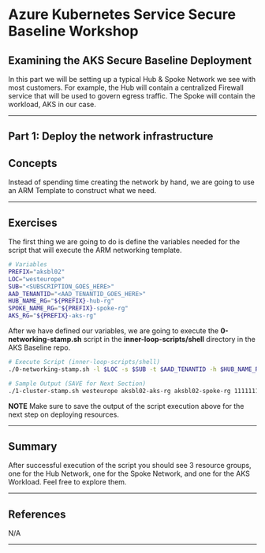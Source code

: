 # Azure Kubernetes Service Secure Baseline Workshop

## Examining the AKS Secure Baseline Deployment

In this part we will be setting up a typical Hub & Spoke Network we see with most customers. For example, the Hub will contain a centralized Firewall service that will be used to govern egress traffic. The Spoke will contain the workload, AKS in our case.

---

## Part 1: Deploy the network infrastructure

## Concepts

Instead of spending time creating the network by hand, we are going to use an ARM Template to construct what we need.

---

## Exercises

The first thing we are going to do is define the variables needed for the script that will execute the ARM networking template.

```bash
# Variables
PREFIX="aksbl02"
LOC="westeurope"
SUB="<SUBSCRIPTION_GOES_HERE>"
AAD_TENANTID="<AAD_TENANTID_GOES_HERE>"
HUB_NAME_RG="${PREFIX}-hub-rg"
SPOKE_NAME_RG="${PREFIX}-spoke-rg"
AKS_RG="${PREFIX}-aks-rg"
```

After we have defined our variables, we are going to execute the **0-networking-stamp.sh** script in the **inner-loop-scripts/shell** directory in the AKS Baseline repo.

```bash
# Execute Script (inner-loop-scripts/shell)
./0-networking-stamp.sh -l $LOC -s $SUB -t $AAD_TENANTID -h $HUB_NAME_RG -p $SPOKE_NAME_RG -c $AKS_RG

# Sample Output (SAVE for Next Section)
./1-cluster-stamp.sh westeurope aksbl02-aks-rg aksbl02-spoke-rg 11111111-1111-1111-1111-111111111111 11111111-1111-1111-1111-111111111111 /subscriptions/11111111-1111-1111-1111-111111111111/resourceGroups/aksbl02-spoke-rg/providers/Microsoft.Network/virtualNetworks/vnet-spoke-BU0001A0008-00 11111111-1111-1111-1111-111111111111 11111111-1111-1111-1111-111111111111 contoso@microsoft.com contosoadmin
```

**NOTE**
Make sure to save the output of the script execution above for the next step on deploying resources.

---

## Summary

After successful execution of the script you should see 3 resource groups, one for the Hub Network, one for the Spoke Network, and one for the AKS Workload. Feel free to explore them.

---

## References

N/A

---
